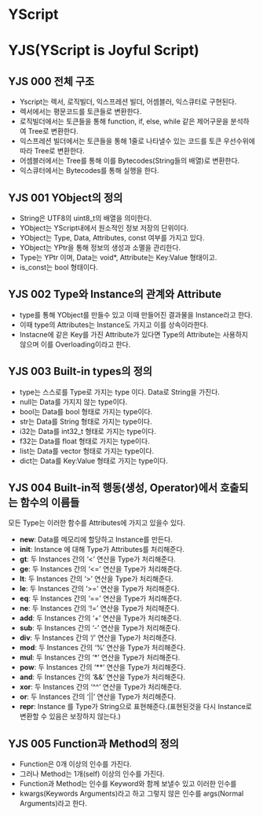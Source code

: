 # YScript

# YJS(YScript is Joyful Script)
## YJS 000 전체 구조
+ Yscript는 렉서, 로직빌더, 익스프레션 빌더, 어셈블러, 익스큐터로 구현된다.
+ 렉서에서는 평문코드를 토큰들로 변환한다.
+ 로직빌더에서는 토큰들을 통해 function, if, else, while 같은 제어구문을 분석하여 Tree로 변환한다.
+ 익스프레션 빌더에서는 토큰들을 통해 1줄로 나타낼수 있는 코드를 토큰 우선수위에 따라 Tree로 변환한다.
+ 어셈블러에서는 Tree를 통해 이를 Bytecodes(String들의 배열)로 변환한다.
+ 익스큐터에서는 Bytecodes를 통해 실행을 한다.
## YJS 001 YObject의 정의
+ String은 UTF8의 uint8_t의 배열을 의미한다.
+ YObject는 YScript내에서 원소적인 정보 저장의 단위이다.
+ YObject는 Type, Data, Attributes, const 여부를 가지고 있다.
+ YObject는 YPtr을 통해 정보의 생성과 소멸을 관리한다.
+ Type는 YPtr 이며, Data는 void*, Attribute는 Key<String>:Value<YPtr> 형태이고.
+ is_const는 bool 형태이다.
## YJS 002 Type와 Instance의 관계와 Attribute
+ type를 통해 YObject를 만들수 있고 이때 만들어진 결과물을 Instance라고 한다.
+ 이때 type의 Attributes는 Instance도 가지고 이를 상속이라한다.
+ Instacne에 같은 Key를 가진 Attribute가 있다면 Type의 Attribute는 사용하지 않으며 이를 Overloading이라고 한다.
## YJS 003 Built-in types의 정의
+ type는 스스로를 Type로 가지는 type 이다. Data로 String을 가진다.
+ null는 Data를 가지지 않는 type이다.
+ bool는 Data를 bool 형태로 가지는 type이다.
+ str는 Data를 String 형태로 가지는 type이다.
+ i32는 Data를 int32_t 형태로 가지는 type이다.
+ f32는 Data를 float 형태로 가지는 type이다.
+ list는 Data를 vector<YPtr> 형태로 가지는 type이다.
+ dict는 Data를 Key<YPtr>:Value<YPtr> 형태로 가지는 type이다.
## YJS 004 Built-in적 행동(생성, Operator)에서 호출되는 함수의 이름들
모든 Type는 이러한 함수를 Attributes에 가지고 있을수 있다.
+ ____new____: Data를 메모리에 할당하고 Instance를 만든다.
+ __init__:  Instance 에 대해 Type가 Attributes를 처리해준다.
+ __gt__: 두 Instances 간의 ‘<’ 연산을 Type가 처리해준다.
+ __ge__: 두 Instances 간의 ‘<=’ 연산을 Type가 처리해준다.
+ __lt__: 두 Instances 간의 ‘>’ 연산을 Type가 처리해준다.
+ __le__: 두 Instances 간의 ‘>=’ 연산을 Type가 처리해준다.
+ __eq__: 두 Instances 간의 ‘==’ 연산을 Type가 처리해준다.
+ __ne__: 두 Instances 간의 ‘!=’ 연산을 Type가 처리해준다.
+ __add__: 두 Instances 간의 ‘+’ 연산을 Type가 처리해준다.
+ __sub__: 두 Instances 간의 ‘-’ 연산을 Type가 처리해준다.
+ __div__: 두 Instances 간의 ‘/’ 연산을 Type가 처리해준다.
+ __mod__: 두 Instances 간의 ‘%’ 연산을 Type가 처리해준다.
+ __mul__: 두 Instances 간의 ‘*’ 연산을 Type가 처리해준다.
+ __pow__: 두 Instances 간의 ‘**’ 연산을 Type가 처리해준다.
+ __and__: 두 Instances 간의 ‘&&’ 연산을 Type가 처리해준다.
+ __xor__: 두 Instances 간의 ‘^^’ 연산을 Type가 처리해준다.
+ __or__: 두 Instances 간의 ‘||’ 연산을 Type가 처리해준다.
+ __repr__: Instance 를 Type가 String으로 표현해준다.(표현된것을 다시 Instance로 변환할 수 있음은 보장하지 않는다.)
## YJS 005 Function과 Method의 정의
+ Function은 0개 이상의 인수를 가진다.
+ 그러나 Method는 1개(self<YPtr>) 이상의 인수를 가진다.
+ Function과 Method는 인수를 Keyword<String>와 함께 보낼수 있고 이러한 인수를
+ kwargs(Keywords Arguments)라고 하고 그렇지 않은 인수를 args(Normal Arguments)라고 한다.
